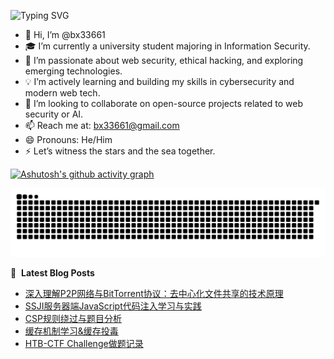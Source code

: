 ![Typing SVG](https://readme-typing-svg.demolab.com/?lines=I'm+BX)

- 👋 Hi, I’m @bx33661  
- 🎓 I’m currently a university student majoring in Information Security.  
- 🔐 I’m passionate about web security, ethical hacking, and exploring emerging technologies.  
- 💡 I’m actively learning and building my skills in cybersecurity and modern web tech.  
- 🤝 I’m looking to collaborate on open-source projects related to web security or AI.  
- 📫 Reach me at: bx33661@gmail.com  
- 😄 Pronouns: He/Him  
- ⚡ Let’s witness the stars and the sea together.  


[![Ashutosh's github activity graph](https://github-readme-activity-graph.vercel.app/graph?username=bx33661&bg_color=fffff0&color=708090&line=24292e&point=24292e&area=true&hide_border=true)](https://github.com/ashutosh00710/github-readme-activity-graph)


<picture>
  <source media="(prefers-color-scheme: dark)" srcset="https://raw.githubusercontent.com/bx33661/bx33661/output/github-contribution-grid-snake-dark.svg">
  <source media="(prefers-color-scheme: light)" srcset="https://raw.githubusercontent.com/bx33661/bx33661/output/github-contribution-grid-snake.svg">
  <img alt="github contribution grid snake animation" src="https://raw.githubusercontent.com/bx33661/bx33661/output/github-contribution-grid-snake.svg">
</picture>

📕 &nbsp;**Latest Blog Posts**
<!-- BLOG-POST-LIST:START -->
- [深入理解P2P网络与BitTorrent协议：去中心化文件共享的技术原理](https://www.bx33661.com/blog/p2p-bittorrent-protocol-deep-dive/)
- [SSJI服务器端JavaScript代码注入学习与实践](https://www.bx33661.com/blog/ssji-learning/)
- [CSP规则绕过与题目分析](https://www.bx33661.com/blog/csp-bypass-analysis/)
- [缓存机制学习&amp;缓存投毒](https://www.bx33661.com/blog/nginx-cache-poisoning/)
- [HTB-CTF Challenge做题记录](https://www.bx33661.com/blog/htb-challenge/)
<!-- BLOG-POST-LIST:END -->

